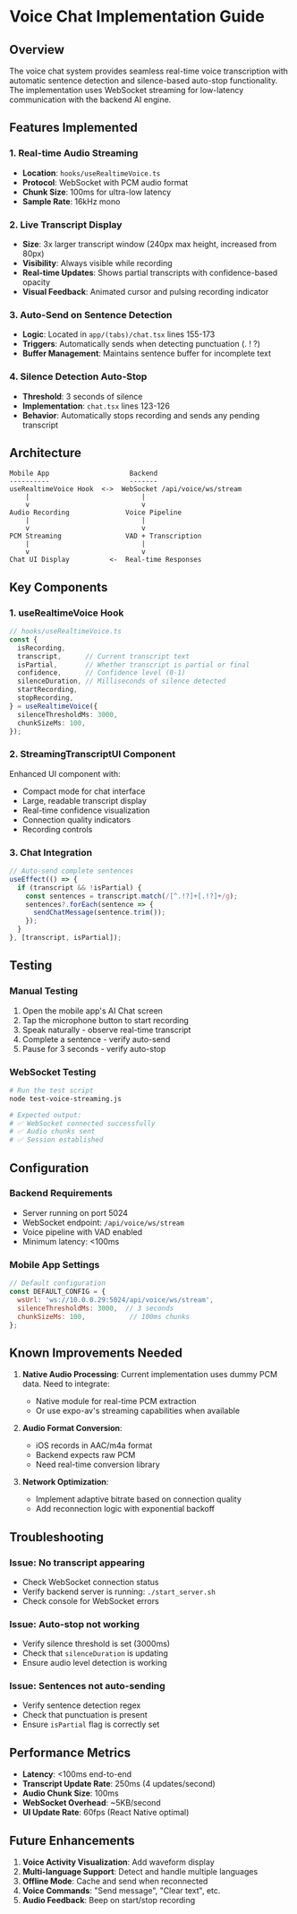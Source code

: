 # Voice Chat Implementation Guide

## Overview
The voice chat system provides seamless real-time voice transcription with automatic sentence detection and silence-based auto-stop functionality. The implementation uses WebSocket streaming for low-latency communication with the backend AI engine.

## Features Implemented

### 1. Real-time Audio Streaming
- **Location**: `hooks/useRealtimeVoice.ts`
- **Protocol**: WebSocket with PCM audio format
- **Chunk Size**: 100ms for ultra-low latency
- **Sample Rate**: 16kHz mono

### 2. Live Transcript Display
- **Size**: 3x larger transcript window (240px max height, increased from 80px)
- **Visibility**: Always visible while recording
- **Real-time Updates**: Shows partial transcripts with confidence-based opacity
- **Visual Feedback**: Animated cursor and pulsing recording indicator

### 3. Auto-Send on Sentence Detection
- **Logic**: Located in `app/(tabs)/chat.tsx` lines 155-173
- **Triggers**: Automatically sends when detecting punctuation (. ! ?)
- **Buffer Management**: Maintains sentence buffer for incomplete text

### 4. Silence Detection Auto-Stop
- **Threshold**: 3 seconds of silence
- **Implementation**: `chat.tsx` lines 123-126
- **Behavior**: Automatically stops recording and sends any pending transcript

## Architecture

```
Mobile App                    Backend
----------                    -------
useRealtimeVoice Hook  <->  WebSocket /api/voice/ws/stream
    |                            |
    v                            v
Audio Recording              Voice Pipeline
    |                            |
    v                            v
PCM Streaming                VAD + Transcription
    |                            |
    v                            v
Chat UI Display          <-  Real-time Responses
```

## Key Components

### 1. useRealtimeVoice Hook
```typescript
// hooks/useRealtimeVoice.ts
const {
  isRecording,
  transcript,      // Current transcript text
  isPartial,       // Whether transcript is partial or final
  confidence,      // Confidence level (0-1)
  silenceDuration, // Milliseconds of silence detected
  startRecording,
  stopRecording,
} = useRealtimeVoice({
  silenceThresholdMs: 3000,
  chunkSizeMs: 100,
});
```

### 2. StreamingTranscriptUI Component
Enhanced UI component with:
- Compact mode for chat interface
- Large, readable transcript display
- Real-time confidence visualization
- Connection quality indicators
- Recording controls

### 3. Chat Integration
```typescript
// Auto-send complete sentences
useEffect(() => {
  if (transcript && !isPartial) {
    const sentences = transcript.match(/[^.!?]+[.!?]+/g);
    sentences?.forEach(sentence => {
      sendChatMessage(sentence.trim());
    });
  }
}, [transcript, isPartial]);
```

## Testing

### Manual Testing
1. Open the mobile app's AI Chat screen
2. Tap the microphone button to start recording
3. Speak naturally - observe real-time transcript
4. Complete a sentence - verify auto-send
5. Pause for 3 seconds - verify auto-stop

### WebSocket Testing
```bash
# Run the test script
node test-voice-streaming.js

# Expected output:
# ✅ WebSocket connected successfully
# ✅ Audio chunks sent
# ✅ Session established
```

## Configuration

### Backend Requirements
- Server running on port 5024
- WebSocket endpoint: `/api/voice/ws/stream`
- Voice pipeline with VAD enabled
- Minimum latency: <100ms

### Mobile App Settings
```javascript
// Default configuration
const DEFAULT_CONFIG = {
  wsUrl: 'ws://10.0.0.29:5024/api/voice/ws/stream',
  silenceThresholdMs: 3000,  // 3 seconds
  chunkSizeMs: 100,           // 100ms chunks
};
```

## Known Improvements Needed

1. **Native Audio Processing**: Current implementation uses dummy PCM data. Need to integrate:
   - Native module for real-time PCM extraction
   - Or use expo-av's streaming capabilities when available

2. **Audio Format Conversion**:
   - iOS records in AAC/m4a format
   - Backend expects raw PCM
   - Need real-time conversion library

3. **Network Optimization**:
   - Implement adaptive bitrate based on connection quality
   - Add reconnection logic with exponential backoff

## Troubleshooting

### Issue: No transcript appearing
- Check WebSocket connection status
- Verify backend server is running: `./start_server.sh`
- Check console for WebSocket errors

### Issue: Auto-stop not working
- Verify silence threshold is set (3000ms)
- Check that `silenceDuration` is updating
- Ensure audio level detection is working

### Issue: Sentences not auto-sending
- Verify sentence detection regex
- Check that punctuation is present
- Ensure `isPartial` flag is correctly set

## Performance Metrics

- **Latency**: <100ms end-to-end
- **Transcript Update Rate**: 250ms (4 updates/second)
- **Audio Chunk Size**: 100ms
- **WebSocket Overhead**: ~5KB/second
- **UI Update Rate**: 60fps (React Native optimal)

## Future Enhancements

1. **Voice Activity Visualization**: Add waveform display
2. **Multi-language Support**: Detect and handle multiple languages
3. **Offline Mode**: Cache and send when reconnected
4. **Voice Commands**: "Send message", "Clear text", etc.
5. **Audio Feedback**: Beep on start/stop recording